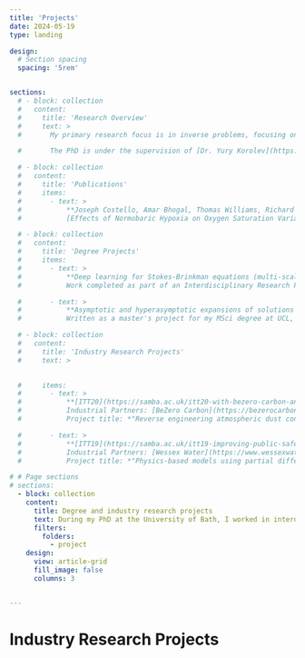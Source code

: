 ```yaml
---
title: 'Projects'
date: 2024-05-19
type: landing

design:
  # Section spacing
  spacing: '5rem'


sections:
  # - block: collection
  #   content:
  #     title: 'Research Overview'
  #     text: >
  #       My primary research focus is in inverse problems, focusing on data-driven regularisation methods. I am intrigued by inverse problems (specifically those found in imaging applications such as in CT or MRI scans), Machine Learning, and numerical optimisation. My PhD seeks to learn data-driven techniques to help solve inverse problems derived from a variational regularisation modelling approach. 

  #       The PhD is under the supervision of [Dr. Yury Korolev](https://yury-korolev.gitlab.io/) and [Dr. Matthias Ehrhardt](https://mehrhardt.github.io/index.html). More generally, my interests span numerical analysis, mathematical modelling, and machine learning (ML).

  # - block: collection
  #   content:
  #     title: 'Publications'
  #     items:
  #       - text: >
  #           **Joseph Costello, Amar Bhogal, Thomas Williams, Richard Bekoe, Amin Sabir, Michael Tipton, Jo Corbett, Alireza Mani** (2020). 
  #           [Effects of Normobaric Hypoxia on Oxygen Saturation Variability.](https://www.liebertpub.com/doi/10.1089/ham.2019.0092) *High Altitude Medicine and Biology*.

  # - block: collection
  #   content:
  #     title: 'Degree Projects'
  #     items:
  #       - text: >
  #           **Deep learning for Stokes-Brinkman equations (multi-scale porous media flow)** ([PDF](amin-irp-bath.pdf))  
  #           Work completed as part of an Interdisciplinary Research Project during my MRes at the University of Bath. Supervised by [Dr. James Foster](https://people.bath.ac.uk/jmf68/) and [Dr. Yang Chen](https://researchportal.bath.ac.uk/en/persons/yang-chen).

  #       - text: >
  #           **Asymptotic and hyperasymptotic expansions of solutions to ordinary differential equations (ODEs)** ([PDF](Amins_Masters.pdf))  
  #           Written as a master's project for my MSci degree at UCL, supervised by [Prof. Rod Halburd](https://www.ucl.ac.uk/~ucahrha/).

  # - block: collection
  #   content:
  #     title: 'Industry Research Projects'
  #     text: >
        

  #     items:
  #       - text: >
  #           **[ITT20](https://samba.ac.uk/itt20-with-bezero-carbon-and-rolls-royce/), June 2024**  
  #           Industrial Partners: [BeZero Carbon](https://bezerocarbon.com/) and [Rolls-Royce Holdings](https://www.rolls-royce.com/)  
  #           Project title: *"Reverse engineering atmospheric dust content from jet engine samples"* ([slides](ITT20RollsRoyceDust.pdf)).

  #       - text: >
  #           **[ITT19](https://samba.ac.uk/itt19-improving-public-safety-and-tackling-crime-using-maths/), February 2024**  
  #           Industrial Partners: [Wessex Water](https://www.wessexwater.co.uk/) and [CameraForensics](https://www.cameraforensics.com/)  
  #           Project title: *"Physics-based models using partial differential equations for modelling river velocity and bacteria concentrations"* ([slides](ITT19WessexWaterRiver.pdf)).

# # Page sections
# sections:
  - block: collection
    content:
      title: Degree and industry research projects
      text: During my PhD at the University of Bath, I worked in interdisciplinary teams to formulate mathematical problems from high-level applied challenges in collaboration with industrial partners. These events are known as Integrative Think Tanks ([ITTs](https://samba.ac.uk/working-with-samba/integrative-think-tanks-itts/)).
      filters:
        folders:
          - project
    design:
      view: article-grid
      fill_image: false
      columns: 3


---
```

# Industry Research Projects





